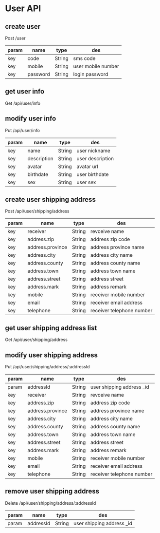 # User API

## create user
Post /user

param|name|type|des
-----|----|----|---
key|code|String|sms code
key|mobile|String|user mobile number
key|password|String|login password

## get user info
Get /api/user/info


## modify user info
Put /api/user/info

param|name|type|des
-----|----|----|---
key|name|String|user nickname
key|description|String|user description
key|avatar|String|avatar url
key|birthdate|String|user birthdate
key|sex|String|user sex

## create user shipping address
Post /api/user/shipping/address

param|name|type|des
-----|----|----|---
key|receiver|String|revceive name
key|address.zip|String|address zip code
key|address.province|String|address province name
key|address.city|String|address city name
key|address.county|String|address county name
key|address.town|String|address town name
key|address.street|String|address street
key|address.mark|String|address remark
key|mobile|String|receiver mobile number
key|email|String|receiver email address
key|telephone|String|receiver telephone number

## get user shipping address list
Get /api/user/shipping/address


## modify user shipping address
Put /api/user/shipping/address/:addressId

param|name|type|des
-----|----|----|---
param|addressId|String|user shipping address _id
key|receiver|String|revceive name
key|address.zip|String|address zip code
key|address.province|String|address province name
key|address.city|String|address city name
key|address.county|String|address county name
key|address.town|String|address town name
key|address.street|String|address street
key|address.mark|String|address remark
key|mobile|String|receiver mobile number
key|email|String|receiver email address
key|telephone|String|receiver telephone number

## remove user shipping address
Delete /api/user/shipping/address/:addressId

param|name|type|des
-----|----|----|---
param|addressId|String|user shipping address _id